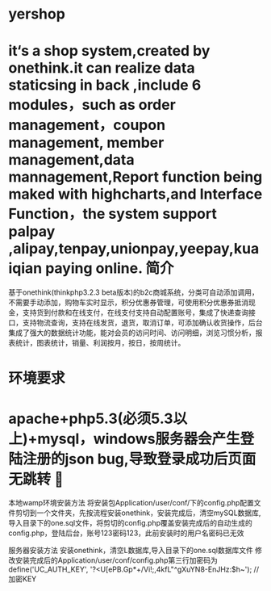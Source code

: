 yershop
=======

  it‘s a shop system,created by onethink.it can realize data staticsing in back ,include 6 modules，such as order management，coupon management,
  member management,data mannagement,Report function being maked with highcharts,and Interface
Function，the system support palpay ,alipay,tenpay,unionpay,yeepay,kuaiqian paying online.
简介
=======
 基于onethink(thinkphp3.2.3 beta版本)的b2c商城系统，分类可自动添加调用，不需要手动添加，购物车实时显示，积分优惠券管理，可使用积分优惠券抵消现金，支持货到付款和在线支付，在线支付支持自动配置账号，集成了快递查询接口，支持物流查询，支持在线发货，退货，取消订单，可添加确认收货操作，后台集成了强大的数据统计功能，能对会员的访问时间、访问明细，浏览习惯分析，报表统计，图表统计，销量、利润按月，按日，按周统计。
 
环境要求
=======
 apache+php5.3(必须5.3以上)+mysql，windows服务器会产生登陆注册的json bug,导致登录成功后页面无跳转

=======
 
本地wamp环境安装方法
将安装包Application/user/conf/下的config.php配置文件剪切到一个文件夹，先按流程安装onethink，安装完成后，清空mySQL数据库,导入目录下的one.sql文件，将剪切的config.php覆盖安装完成后的自动生成的config.php，登陆后台，账号123密码123，此前安装时的用户名密码已无效

服务器安装方法
安装onethink，清空L数据库,导入目录下的one.sql数据库文件
修改安装完成后的Application/user/conf/config.php第三行加密码为
define('UC_AUTH_KEY', '?<U[ePB.Gp*+/Vi!;,4kfL"^gXuYN8-EnJHz:$h~'); //加密KEY


